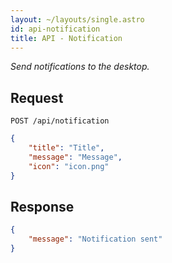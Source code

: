 ```yaml
---
layout: ~/layouts/single.astro
id: api-notification
title: API - Notification
---
```


_Send notifications to the desktop._

## Request

```http
POST /api/notification
```

```json
{
    "title": "Title",
    "message": "Message",
    "icon": "icon.png"
}
```

## Response

```json
{
    "message": "Notification sent"
}
```
